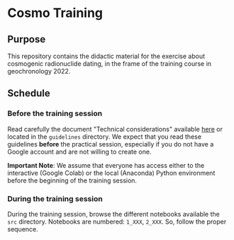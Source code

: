 # Cosmo Training

## Purpose

This repository contains the didactic material for the exercise about cosmogenic radionuclide dating, in the frame of the training course in geochronology 2022.

## Schedule

### Before the training session

Read carefully the document "Technical considerations" available [here](guidelines/technical-considerations.md) or located in the `guidelines` directory. We expect that you read these guidelines **before** the practical session, especially if you do not have a Google account and are not willing to create one.

**Important Note**: We assume that everyone has access either to the interactive (Google Colab) or the local (Anaconda) Python environment before the beginning of the training session.

### During the training session

During the training session, browse the different notebooks available the `src` directory. Notebooks are numbered: `1_XXX`, `2_XXX`. So, follow the proper sequence.
